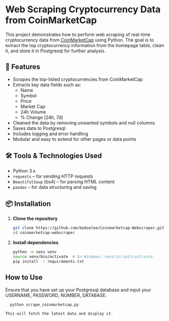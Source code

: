 # Web Scraping Cryptocurrency Data from CoinMarketCap

This project demonstrates how to perform web scraping of real-time cryptocurrency data from [CoinMarketCap](https://coinmarketcap.com/) using Python. The goal is to extract the top cryptocurrency information from the homepage table, clean it, and store it in Postgresql for further analysis.

## 📌 Features

- Scrapes the top-listed cryptocurrencies from CoinMarketCap
- Extracts key data fields such as:
  - Name
  - Symbol
  - Price
  - Market Cap
  - 24h Volume
  - % Change (24h, 7d)
- Cleaned the data by removing unwanted symbols and null columns.
- Saves data to Postgresql
- Includes logging and error handling
- Modular and easy to extend for other pages or data points

## 🛠️ Tools & Technologies Used

- Python 3.x
- `requests` – for sending HTTP requests
- `BeautifulSoup` (bs4) – for parsing HTML content
- `pandas` – for data structuring and saving

## 📦 Installation

1. **Clone the repository**
   ```bash
   git clone https://github.com/badoolee/Coinmarketcap-Webscraper.git
   cd coinmarketcap-webscraper

2. **Install dependencies**
   ```bash
   python -m venv venv
   source venv/bin/activate  # On Windows: venv\Scripts\activate
   pip install -r requirements.txt

## How to Use
Ensure that you have set up your Postgresql database and input your USERNAME, PASSWORD, NUMBER, DATABASE.

```bash
  python scrape_coinmarketcap.py

This will fetch the latest data and display it.
